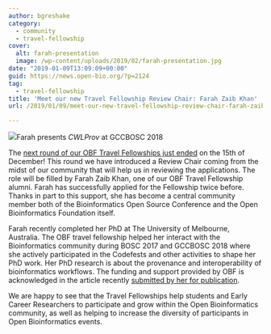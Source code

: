 ```yaml
---
author: bgreshake
category:
  - community
  - travel-fellowship
cover:
  alt: farah-presentation
  image: /wp-content/uploads/2019/02/farah-presentation.jpg
date: "2019-01-09T13:09:09+00:00"
guid: https://news.open-bio.org/?p=2124
tag:
  - travel-fellowship
title: 'Meet our new Travel Fellowship Review Chair: Farah Zaib Khan'
url: /2019/01/09/meet-our-new-travel-fellowship-review-chair-farah-zaib-khan/

---
```

![](wp/wp-content/uploads/2019/02/farah-presentation.jpg)Farah presents _CWLProv_ at GCCBOSC 2018

The [next round of our OBF Travel Fellowships just ended](https://github.com/OBF/obf-docs/blob/master/Travel_fellowships.md) on the 15th of December! This round we have introduced a Review Chair coming from the midst of our community that will help us in reviewing the applications. The role will be filled by Farah Zaib Khan, one of our OBF Travel Fellowship alumni. Farah has successfully applied for the Fellowship twice before. Thanks in part to this support, she has become a central community member both of the Bioinformatics Open Source Conference and the Open Bioinformatics Foundation itself.   

Farah recently completed her PhD at The University of Melbourne, Australia. The OBF travel fellowship helped her interact with the Bioinformatics community during BOSC 2017 and GCCBOSC 2018 where she actively participated in the Codefests and other activities to shape her PhD work. Her PhD research is about the provenance and interoperability of bioinformatics workflows. The funding and support provided by OBF is acknowledged in the article recently [submitted by her for publication](http://dx.doi.org/10.5281/zenodo.1966881).

We are happy to see that the Travel Fellowships help students and Early Career Researchers to participate and grow within the Open Bioinformatics community, as well as helping to increase the diversity of participants in Open Bioinformatics events.
